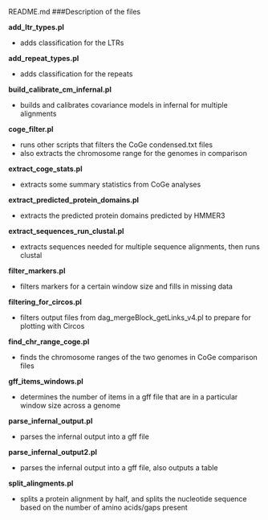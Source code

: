 README.md
###Description of the files

**add_ltr_types.pl**

* adds classification for the LTRs

**add_repeat_types.pl**

* adds classification for the repeats

**build_calibrate_cm_infernal.pl**

* builds and calibrates covariance models in infernal for multiple alignments

**coge_filter.pl**

* runs other scripts that filters the CoGe condensed.txt files
* also extracts the chromosome range for the genomes in comparison

**extract_coge_stats.pl**

* extracts some summary statistics from CoGe analyses

**extract_predicted_protein_domains.pl**

* extracts the predicted protein domains predicted by HMMER3

**extract_sequences_run_clustal.pl**

* extracts sequences needed for multiple sequence alignments, then runs clustal

**filter_markers.pl**

* filters markers for a certain window size and fills in missing data

**filtering_for_circos.pl**

* filters output files from dag_mergeBlock_getLinks_v4.pl to prepare for plotting with Circos

**find_chr_range_coge.pl**

* finds the chromosome ranges of the two genomes in CoGe comparison files

**gff_items_windows.pl**

* determines the number of items in a gff file that are in a particular window size across a genome

**parse_infernal_output.pl**

* parses the infernal output into a gff file

**parse_infernal_output2.pl**

* parses the infernal output into a gff file, also outputs a table

**split_alingments.pl**

* splits a protein alignment by half, and splits the nucleotide sequence based on the number of amino acids/gaps present